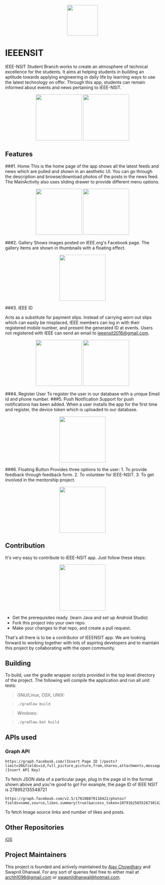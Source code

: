 
<p align="center">
<img src="https://cloud.githubusercontent.com/assets/19619541/22681193/ee45b5fa-ed31-11e6-9c62-d41a4f67b201.jpg" width="100" hieght="100"/>
</p>

# IEEENSIT
IEEE-NSIT Student Branch works to create an atmosphere of technical excellence for the students. It aims at helping students in building an aptitude towards applying engineering in daily life by learning ways to use the latest technology on offer. Through this app, students can remain informed about events and news pertaining to IEEE-NSIT.
	

<p align="center">
<img src="https://cloud.githubusercontent.com/assets/19619541/22680399/b67f20c4-ed2d-11e6-8742-427994c7639d.jpg" width="150" hieght="200"/>
<img src="https://cloud.githubusercontent.com/assets/19619541/22775694/cd9d95be-eed2-11e6-820e-40c90fdda873.png" width="150" hieght="200"/>
</p>



Features
-------------
###1. Home 
This is the home page of the app shows all the latest feeds and news which are pulled and shown in an aesthetic UI. You can go through the description and browse/download photos of the posts in the news feed.
The MainActivity also uses sliding drawer to provide different menu options.
<p align="center">
<img src="https://cloud.githubusercontent.com/assets/19619541/22679498/aa1db278-ed28-11e6-949e-3a1b96640c8a.jpg" width="150" hieght="200"/>
<img src="https://cloud.githubusercontent.com/assets/19619541/22775694/cd9d95be-eed2-11e6-820e-40c90fdda873.png" width="150" hieght="200"/>
</p>     
	

###2. Gallery
Shows images posted on IEEE.org\'s Facebook page. The gallery items are shown in thumbnails with a floating effect.
<p align="center">
<img src="https://cloud.githubusercontent.com/assets/19619541/22679492/a9f9686e-ed28-11e6-8f3f-bf8750758fa5.jpg" width="150" hieght="200"/>
</p>
###3.  IEEE ID

Acts as a substitute for payment slips. Instead of carrying worn out slips which can easily be misplaced, IEEE members can log in with their registered mobile number, and present the generated ID at events. Users not registered with IEEE can send an email to ieeensit2016@gmail.com.
<p align="center">
<img src="https://cloud.githubusercontent.com/assets/19619541/22775701/d049ede4-eed2-11e6-9fc5-1b015880e54e.png" width="150" hieght="200"/>
<img src="https://cloud.githubusercontent.com/assets/19619541/22775698/cf6d5334-eed2-11e6-91cb-66fe411d3288.png" width="150" hieght="200"/>
</p>



###4. Register User
To register the user in our database with a unique Email id and phone number. 
###5. Push Notification
  Support for push notifications has been added. When a user installs the app for the first time and register, the device token which is uploaded to our database.

<p align="center">
<img src="https://cloud.githubusercontent.com/assets/19619541/22775703/d1c03e26-eed2-11e6-9a94-4b3f23aed4a7.png" width="150" hieght="200"/>

</p>
	
###6. Floating Button 
     Provides three options to the user:
        1. To provide feedback through feedback form.
	      2. To volunteer for IEEE-NSIT.
	      3. To get involved in the mentorship project.
   <p align="center">
<img src="https://cloud.githubusercontent.com/assets/19619541/22679496/a9fbeb70-ed28-11e6-8f89-20b731465631.jpg" width="150" hieght="200"/>
</p>     
	   
Contribution
------------

It's very easy to contribute to IEEE-NSIT app. Just follow these steps:

<p align="center">
<img src="https://cloud.githubusercontent.com/assets/19619541/22679493/a9fbb510-ed28-11e6-9748-06771ed772f3.jpg" width="150" hieght="200"/>
</p>

 - Get the prerequisites ready. (learn Java and set up Android Studio)
 - Fork this project into your own repo.
 - Make your changes to that repo, and create a pull request.

	

That's all there is to be a contributor of IEEENSIT app. We are looking forward to working together with lots of aspiring developers and to maintain this project by collaborating with the open community.




Building
--------
To build, use the gradle wrapper scripts provided in the top level directory of the project. The following will compile the application and run all unit tests:

>GNU/Linux, OSX, UNIX:

>`./gradlew build`

>Windows:

>`./gradlew.bat build`


APIs used
---------
### Graph API
```
https://graph.facebook.com/(Insert Page ID )/posts?limit=20&fields=id,full_picture,picture,from,shares,attachments,message,object_id,link,created_time,comments.limit(0).summary(true),likes.limit(0).summary(true)&access_token=(Insert API Key)
```
To fetch JSON data of a particular page, plug in the page id in the format shown above and you're good to go! For example, the page ID of IEEE NSIT is 278952135548721

```
https://graph.facebook.com/v2.5/176108879110422/photos?fields=name,source,likes.summary(true)&access_token=1079162565526730|X2XCCdxnMXpvWifJVGNn1iqcSl8
```
To fetch Image source links and number of likes and posts.

Other Repositories
-----------
[iOS](https://github.com/Swapnil52/ieeeNSIT)


Project Maintainers
---
This project is founded and actively maintained by [Ajay Chowdhary](ajaychowdhary.github.io) and Swapnil Dhanwal. For any sort of queries feel free to either mail at archh1096@gmail.com or swapnildhanwal@hotmail.com. 


